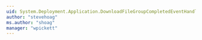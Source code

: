 ```yaml
---
uid: System.Deployment.Application.DownloadFileGroupCompletedEventHandler
author: "stevehoag"
ms.author: "shoag"
manager: "wpickett"
---
```

